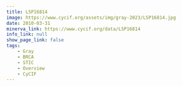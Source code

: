```yaml
---
title: LSP16814
image: https://www.cycif.org/assets/img/gray-2023/LSP16814.jpg
date: 2010-03-31
minerva_link: https://www.cycif.org/data/LSP16814
info_link: null
show_page_link: false
tags:
    - Gray
    - BRCA
    - STIC
    - Overview
    - CyCIF
---
```

